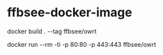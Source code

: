 # ffbsee-docker-image

docker build . --tag ffbsee/owrt

docker run --rm -ti -p 80:80 -p 443:443 ffbsee/owrt
